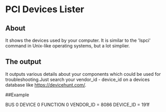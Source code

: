 # PCI Devices Lister

## About

It shows the devices used by your computer. It is similar to the 'lspci' command in Unix-like operating systems, but a lot simplier.

## The output

It outputs various details about your components which could be used for troubleshooting.Just search your vendor_id - device_id 
on a devices database like https://devicehunt.com/.

##Example

BUS 0 DEVICE 0 FUNCTION 0 VENDOR_ID = 8086 DEVICE_ID = 191f


